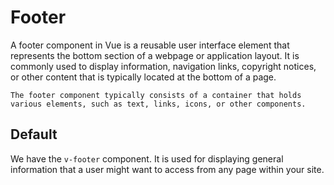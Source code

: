 # Footer

<box header>
    A footer component in Vue is a reusable user interface element that represents the bottom section of a webpage or application layout. It is commonly used to display information, navigation links, copyright notices, or other content that is typically located at the bottom of a page.

    The footer component typically consists of a container that holds various elements, such as text, links, icons, or other components.

<box>

## Default

We have the `v-footer` component. It is used for displaying general information that a user might want to access from any page within your site.
